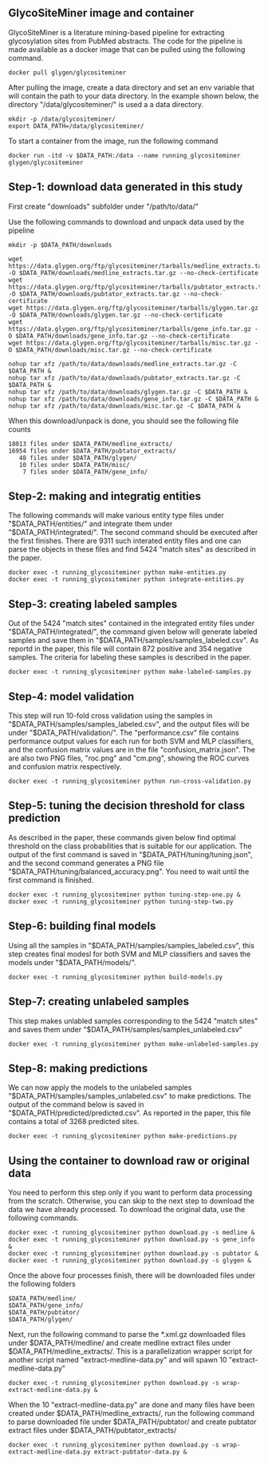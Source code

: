 ## GlycoSiteMiner image and container

GlycoSiteMiner is a literature mining-based pipeline for extracting glycosylation sites from PubMed abstracts. The code for the pipeline is made available as a docker image that can be pulled using the following command.

```
docker pull glygen/glycositeminer
```

After pulling the image, create a data directory and set an env variable that will contain the path to your data directory. In the example shown below, 
the directory "/data/glycositeminer/" is used a a data directory.
```
mkdir -p /data/glycositeminer/
export DATA_PATH=/data/glycositeminer/
```

To start a container from the image, run the following command
```
docker run -itd -v $DATA_PATH:/data --name running_glycositeminer glygen/glycositeminer
```


## Step-1: download data generated in this study

First create "downloads" subfolder under "/path/to/data/" 

Use the following commands to download and unpack data used by the pipeline
```
mkdir -p $DATA_PATH/downloads

wget https://data.glygen.org/ftp/glycositeminer/tarballs/medline_extracts.tar.gz -O $DATA_PATH/downloads/medline_extracts.tar.gz --no-check-certificate
wget https://data.glygen.org/ftp/glycositeminer/tarballs/pubtator_extracts.tar.gz -O $DATA_PATH/downloads/pubtator_extracts.tar.gz --no-check-certificate
wget https://data.glygen.org/ftp/glycositeminer/tarballs/glygen.tar.gz -O $DATA_PATH/downloads/glygen.tar.gz --no-check-certificate
wget https://data.glygen.org/ftp/glycositeminer/tarballs/gene_info.tar.gz -O $DATA_PATH/downloads/gene_info.tar.gz --no-check-certificate
wget https://data.glygen.org/ftp/glycositeminer/tarballs/misc.tar.gz -O $DATA_PATH/downloads/misc.tar.gz --no-check-certificate

nohup tar xfz /path/to/data/downloads/medline_extracts.tar.gz -C $DATA_PATH &
nohup tar xfz /path/to/data/downloads/pubtator_extracts.tar.gz -C $DATA_PATH &
nohup tar xfz /path/to/data/downloads/glygen.tar.gz -C $DATA_PATH &
nohup tar xfz /path/to/data/downloads/gene_info.tar.gz -C $DATA_PATH &
nohup tar xfz /path/to/data/downloads/misc.tar.gz -C $DATA_PATH &
```

When this download/unpack is done, you should see the following file counts
```
18013 files under $DATA_PATH/medline_extracts/
16954 files under $DATA_PATH/pubtator_extracts/ 
   48 files under $DATA_PATH/glygen/ 
   10 files under $DATA_PATH/misc/
    7 files under $DATA_PATH/gene_info/ 
```


## Step-2: making and integratig entities 
The following commands will make various entity type files under "$DATA_PATH/entities/" and integrate them under "$DATA_PATH/integrated/". The second command should be executed after
the first finishes. There are 9311 such interated entity files and one can parse the objects in these files and find 5424 "match sites" as described in the paper.  
```
docker exec -t running_glycositeminer python make-entities.py 
docker exec -t running_glycositeminer python integrate-entities.py 
```

## Step-3: creating labeled samples
Out of the 5424 "match sites" contained in the integrated entity files under "$DATA_PATH/integrated/", 
the command given below will generate labeled samples and save them in "$DATA_PATH/samples/samples_labeled.csv". 
As reportd in the paper, this file will contain 872 positive and 354 negative samples. The criteria for labeling 
these samples is described in the paper.
```
docker exec -t running_glycositeminer python make-labeled-samples.py 
```


## Step-4: model validation
This step will run 10-fold cross validation using the samples in "$DATA_PATH/samples/samples_labeled.csv", and the
output files will be under "$DATA_PATH/validation/". The "performance.csv" file contains performance 
output values for each run for both SVM and MLP classifiers, and the confusion matrix values are in the file
"confusion_matrix.json". The are also two PNG files, "roc.png" and "cm.png", showing the ROC curves and confusion 
matrix respectively.
```
docker exec -t running_glycositeminer python run-cross-validation.py 
```


## Step-5: tuning the decision threshold for class prediction
As described in the paper, these commands given below find optimal threshold on the class probabilities that is 
suitable for our application. The output of the first command is saved in "$DATA_PATH/tuning/tuning.json", 
and the second command generates a PNG file "$DATA_PATH/tuning/balanced_accuracy.png". You need to wait until 
the first command is finished.
```
docker exec -t running_glycositeminer python tuning-step-one.py &
docker exec -t running_glycositeminer python tuning-step-two.py
```

## Step-6: building final models
Using all the samples in "$DATA_PATH/samples/samples_labeled.csv", this step creates final modesl for both
SVM and MLP classifiers and saves the models under "$DATA_PATH/models/".
```
docker exec -t running_glycositeminer python build-models.py 
```


## Step-7: creating unlabeled samples
This step makes unlabled samples corresponding to the 5424 "match sites" and saves them under "$DATA_PATH/samples/samples_unlabeled.csv"
```
docker exec -t running_glycositeminer python make-unlabeled-samples.py 
```

## Step-8: making predictions
We can now apply the models to the unlabeled samples "$DATA_PATH/samples/samples_unlabeled.csv" to make predictions. The output of the command below
is saved in "$DATA_PATH/predicted/predicted.csv". As reported in the paper, this file contains a total of 3268 predicted sites.
```
docker exec -t running_glycositeminer python make-predictions.py 
```




## Using the container to download raw or original data 
You need to perform this step only if you want to perform data processing from the scratch. Otherwise, you can skip to the next step to download the data we have already processed. To download the original data, use the following commands.

```
docker exec -t running_glycositeminer python download.py -s medline &
docker exec -t running_glycositeminer python download.py -s gene_info &
docker exec -t running_glycositeminer python download.py -s pubtator &
docker exec -t running_glycositeminer python download.py -s glygen &
```

Once the above four processes finish, there will be downloaded files under the following folders
```
$DATA_PATH/medline/
$DATA_PATH/gene_info/
$DATA_PATH/pubtator/
$DATA_PATH/glygen/
```

Next, run the following command to parse the *.xml.gz downloaded files under $DATA_PATH/medline/
and create medline extract files under $DATA_PATH/medline_extracts/. This is a parallelization wrapper script 
for another script named "extract-medline-data.py" and will spawn 10 "extract-medline-data.py"
```
docker exec -t running_glycositeminer python download.py -s wrap-extract-medline-data.py &
```

When the 10 "extract-medline-data.py" are done and many files have been created under $DATA_PATH/medline_extracts/,
run the following command to parse downloaded file under $DATA_PATH/pubtator/
and create pubtator extract files under $DATA_PATH/pubtator_extracts/
```
docker exec -t running_glycositeminer python download.py -s wrap-extract-medline-data.py extract-pubtator-data.py &
```     






